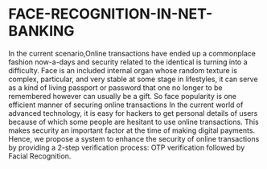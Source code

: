 # FACE-RECOGNITION-IN-NET-BANKING
 In the current scenario,Online transactions have ended up a commonplace fashion now-a-days and security related to the identical is turning into a difficulty.
Face is an included internal organ whose random texture is complex, particular, and very stable at some stage in lifestyles, it can serve as a kind of living passport or password that one no longer to be remembered however can usually be a gift. So face popularity is one efficient manner of securing online transactions
In the current world of advanced technology, it is easy for hackers to get personal details of users because of which some people are hesitant to use online transactions. This makes security an important factor at the time of making digital payments. Hence, we propose a system to enhance the security of online transactions by providing a 2-step verification process: OTP verification followed by Facial Recognition.
